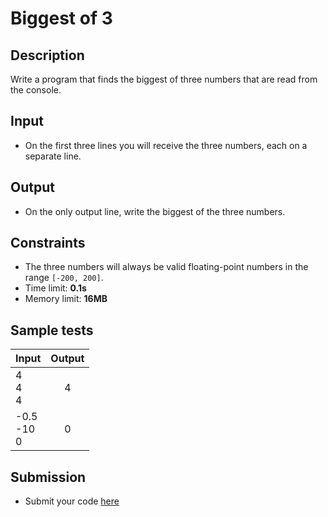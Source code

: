 # Biggest of 3

## Description
Write a program that finds the biggest of three numbers that are read from the console.

## Input
- On the first three lines you will receive the three numbers, each on a separate line.

## Output
- On the only output line, write the biggest of the three numbers.

## Constraints
- The three numbers will always be valid floating-point numbers in the range `[-200, 200]`.
- Time limit: **0.1s**
- Memory limit: **16MB**

## Sample tests

|        Input       |     Output     |
|--------------------|:--------------:|
| 4<br/>4<br/>4      | 4              |
| -0.5<br/>-10<br/>0 | 0              |

## Submission
- Submit your code [here](???)
